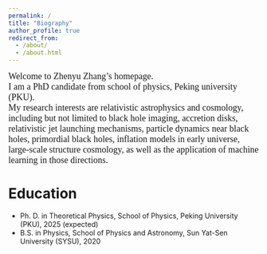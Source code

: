 ```yaml
---
permalink: /
title: "Biography"
author_profile: true
redirect_from: 
  - /about/
  - /about.html
---
```


<font face="Times New Roman" size=4.5> 
Welcome to Zhenyu Zhang’s homepage.<br>
I am a PhD candidate from school of physics, Peking university (PKU). <br>
My research interests are relativistic astrophysics and cosmology, including but not limited to black hole imaging, accretion disks, relativistic jet launching mechanisms, particle dynamics near black holes, primordial black holes, inflation models in early universe, large-scale structure cosmology, as well as the application of machine learning in those directions.</font>
<br>

Education
======
* Ph. D. in Theoretical Physics, School of Physics, Peking University (PKU), 2025 (expected) 
* B.S. in Physics, School of Physics and Astronomy, Sun Yat-Sen University (SYSU), 2020 
